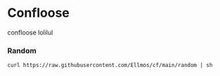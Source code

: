 # Confloose
confloose lolilul

### Random
```
curl https://raw.githubusercontent.com/Ellmos/cf/main/random | sh
```
